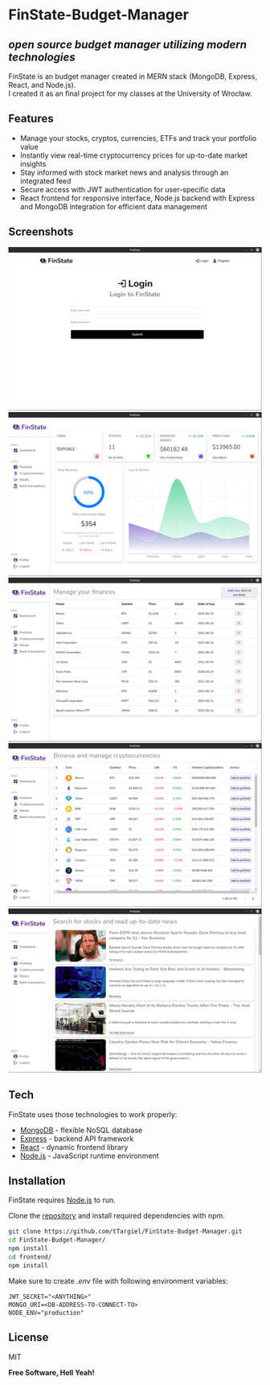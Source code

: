 # FinState-Budget-Manager  
## _open source budget manager utilizing modern technologies_  

FinState is an budget manager created in MERN stack (MongoDB, Express, React, and Node.js).  
I created it as an final project for my classes at the University of Wrocław.  

## Features  

- Manage your stocks, cryptos, currencies, ETFs and track your portfolio value  
- Instantly view real-time cryptocurrency prices for up-to-date market insights  
- Stay informed with stock market news and analysis through an integrated feed  
- Secure access with JWT authentication for user-specific data  
- React frontend for responsive interface, Node.js backend with Express and MongoDB integration for efficient data management  


## Screenshots  
![login.png](./_resources/login.png)  
![dashboard.png](./_resources/dashboard.png)  
![portfolio.png](./_resources/portfolio.png)  
![crypto.png](./_resources/crypto.png)  
![stocks.png](./_resources/stocks.png)  


## Tech  

FinState uses those technologies to work properly:  

- [MongoDB] - flexible NoSQL database  
- [Express] - backend API framework  
- [React] - dynamic frontend library  
- [Node.js] - JavaScript runtime environment  

## Installation  

FinState requires [Node.js] to run.  

Clone the [repository][git-repo-url] and install required dependencies with npm.  

```sh  
git clone https://github.com/tTargiel/FinState-Budget-Manager.git  
cd FinState-Budget-Manager/  
npm install  
cd frontend/  
npm install  
```  

Make sure to create _.env_ file with following environment variables:  
```  
JWT_SECRET="<ANYTHING>"  
MONGO_URI=<DB-ADDRESS-TO-CONNECT-TO>  
NODE_ENV="production"  
```  

## License  

MIT  

**Free Software, Hell Yeah!**  

[//]: # (These are reference links used in the body of this note and get stripped out when the markdown processor does its job. There is no need to format nicely because it shouldn't be seen. Thanks SO - http://stackoverflow.com/questions/4823468/store-comments-in-markdown-syntax)  

[FinState]: <https://github.com/tTargiel/FinState-Budget-Manager>  
[git-repo-url]: <https://github.com/tTargiel/FinState-Budget-Manager.git>  
[MongoDB]: <https://www.mongodb.com/>  
[Express]: <https://expressjs.com/>  
[React]: <https://react.dev/>  
[Node.js]: <https://nodejs.org/>  
